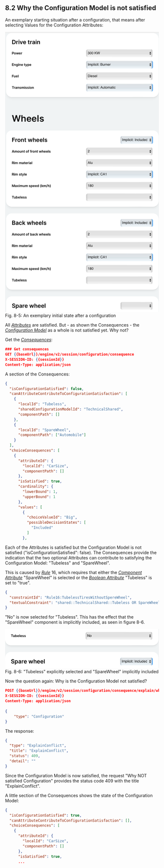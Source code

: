 ## 8.2 Why the Configuration Model is not satisfied

An exemplary starting situation after a configuration, that means after selecting Values for the Configuration Attributes:

![](SectionOfUnSatisfiedCarModel.png "SectionOfUnSatisfiedCarModel")
Fig. 8-5: An exemplary initial state after a configuration

All [*Attributes*](/glossary/#attribute) are satisfied. But - as shown the Consequences -
the [*Configuration Model*](/glossary/#configuration-model) as a whole is not satisfied yet.
Why not?

Get the [*Consequences*](/glossary/#consequence):

```json
### Get consequences
GET {{baseUrl}}/engine/v2/session/configuration/consequence
X-SESSION-ID: {{sessionId}}
Content-Type: application/json
```

A section of the Consequences:

```json
{
  "isConfigurationSatisfied": false,
  "canAttributeContributeToConfigurationSatisfaction": [
    {
      "localId": "Tubeless",
      "sharedConfigurationModelId": "TechnicalShared",
      "componentPath": []
    },
    {
      "localId": "SpareWheel",
      "componentPath": ["Automobile"]
    }
  ],
  "choiceConsequences": [
    {
      "attributeId": {
        "localId": "CarSize",
        "componentPath": []
      },
      "isSatisfied": true,
      "cardinality": {
        "lowerBound": 1,
        "upperBound": 1
      },
      "values": [
        {
          "choiceValueId": "Big",
          "possibleDecisionStates": [
            "Included"
          ]
        },
```
Each of the Attributes is satisfied but the Configuration Model is not
satisfied ("isConfigurationSatisfied": false).
The Consequences provide the indication that the two  optional Attributes can contribute to
satisfying the Configuration Model: "Tubeless" and "SpareWheel".

This is caused by [*Rule*](/glossary/#rule) 16, which requires that either the
[*Component Attribute*](/glossary/#component-attribute) "SpareWheel"  is selected or the
[*Boolean Attribute*](/glossary/#boolean-attribute) "Tubeless" is set to "true".

```json
{
  "constraintId": "Rule16:TubelessTiresWithoutSpereWheel",
  "textualConstraint": "shared::TechnicalShared::Tubeless OR SpareWheel"
}
```
"No" is now selected for "Tubeless". This has the effect that the "SpareWheel" component
is implicitly included, as seen in figure 8-6.

![](TubelessNoSpareWheelIncluded.png "TubelessNoSpareWheelIncluded")
Fig. 8-6: "Tubeless" explicitly selected and "SpareWheel" implicitly included

Now the question again: Why is the Configuration Model not satisfied?
```json
POST {{baseUrl}}/engine/v2/session/configuration/consequence/explain/why-not-satisfied
X-SESSION-ID: {{sessionId}}
Content-Type: application/json

{
    "type": "Configuration"
}
```
The response:
```json
{
  "type": "ExplainConflict",
  "title": "ExplainConflict",
  "status": 409,
  "detail": ""
}
```
Since the Configuration Model is now satisfied, the request "Why NOT satisfied Configuration"
provides the status code 409 with the title "ExplainConflict".

A little section of the Consequences shows the state of the Configuration Model:
```json
{
  "isConfigurationSatisfied": true,
  "canAttributeContributeToConfigurationSatisfaction": [],
  "choiceConsequences": [
    {
      "attributeId": {
        "localId": "CarSize",
        "componentPath": []
      },
      "isSatisfied": true,
      ...
```
